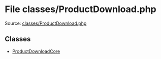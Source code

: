 File classes/ProductDownload.php
=========

Source: [classes/ProductDownload.php](https://github.com/PrestaShop/PrestaShop/blob/1.6.0.4/classes/ProductDownload.php)


Classes
-------

* [ProductDownloadCore](class.ProductDownloadCore.md)

